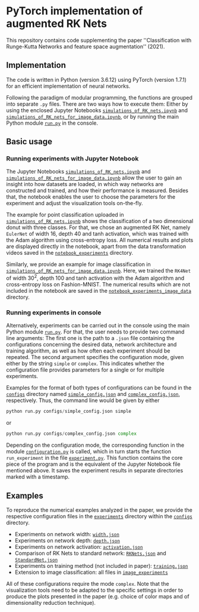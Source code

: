 # PyTorch implementation of augmented RK Nets

This repository contains code supplementing the paper ''Classification with Runge-Kutta Networks and feature space augmentation'' (2021).

## Implementation

The code is written in Python (version 3.6.12) using PyTorch (version 1.7.1) for an efficient implementation of neural networks. 

Following the paradigm of modular programming, the functions are grouped into separate `.py` files. There are two ways how to execute them: Either by using the enclosed Jupyter Notebooks [`simulations_of_RK_nets.ipynb`](https://github.com/ElisaGiesecke/augmented-RK-Nets/blob/main/simulations_of_RK_nets.ipynb) and [`simulations_of_RK_nets_for_image_data.ipynb`](https://github.com/ElisaGiesecke/augmented-RK-Nets/blob/main/simulations_of_RK_nets_for_image_data.ipynb), or by running the main Python module [`run.py`](https://github.com/ElisaGiesecke/augmented-RK-Nets/blob/main/run.py) in the console. 

## Basic usage

### Running experiments with Jupyter Notebook

The Jupyter Notebooks [`simulations_of_RK_nets.ipynb`](https://github.com/ElisaGiesecke/augmented-RK-Nets/blob/main/simulations_of_RK_nets.ipynb) and [`simulations_of_RK_nets_for_image_data.ipynb`](https://github.com/ElisaGiesecke/augmented-RK-Nets/blob/main/simulations_of_RK_nets_for_image_data.ipynb) allow the user to gain an insight into how datasets are loaded, in which way networks are constructed and trained, and how their performance is measured. Besides that, the notebook enables the user to choose the parameters for the experiment and adjust the visualization tools on-the-fly.

The example for point classification uploaded in [`simulations_of_RK_nets.ipynb`](https://github.com/ElisaGiesecke/augmented-RK-Nets/blob/main/simulations_of_RK_nets.ipynb) shows the classification of a two dimensional donut with three classes. For that, we chose an augmented RK Net, namely `EulerNet` of width 16, depth 40 and tanh activation, which was trained with the Adam algorithm using cross-entropy loss. All numerical results and plots are displayed directly in the notebook, apart from the data transformation videos saved in the [`notebook_experiments`](https://github.com/ElisaGiesecke/augmented-RK-Nets/tree/main/notebook_experiments) directory. 

Similarly, we provide an example for image classification in [`simulations_of_RK_nets_for_image_data.ipynb`](https://github.com/ElisaGiesecke/augmented-RK-Nets/blob/main/simulations_of_RK_nets_for_image_data.ipynb). Here, we trained the `RK4Net` of width 30<sup>2</sup>, depth 100 and tanh activation with the Adam algorithm and cross-entropy loss on Fashion-MNIST. The numerical results which are not included in the notebook are saved in the [`notebook_experiments_image_data`](https://github.com/ElisaGiesecke/augmented-RK-Nets/tree/main/notebook_experiments_image_data) directory. 

### Running experiments in console

Alternatively, experiments can be carried out in the console using the main Python module [`run.py`](https://github.com/ElisaGiesecke/augmented-RK-Nets/blob/main/run.py). For that, the user needs to provide two command line arguments: The first one is the path to a `.json` file containing the configurations concerning the desired data, network architecture and training algorithm, as well as how often each experiment should be repeated. The second argument specifies the configuration mode, given either by the string `simple` or `complex`. This indicates whether the configuration file provides parameters for a single or for multiple experiments. 

Examples for the format of both types of configurations can be found in the [`configs`](https://github.com/ElisaGiesecke/augmented-RK-Nets/tree/main/configs) directory named [`simple_config.json`](https://github.com/ElisaGiesecke/augmented-RK-Nets/blob/main/configs/simple_config.json) and [`complex_config.json`](https://github.com/ElisaGiesecke/augmented-RK-Nets/blob/main/configs/complex_config.json), respectively. Thus, the command line would be given by either 
```python
python run.py configs/simple_config.json simple
```
or
```python
python run.py configs/complex_config.json complex
```

Depending on the configuration mode, the corresponding function in the module [`configuration.py`](https://github.com/ElisaGiesecke/augmented-RK-Nets/blob/main/configuration.py) is called, which in turn starts the function `run_experiment` in the file [`experiment.py`](https://github.com/ElisaGiesecke/augmented-RK-Nets/blob/main/experiment.py). This function contains the core piece of the program and is the equivalent of the Jupyter Notebook file mentioned above. It saves the experiment results in separate directories marked with a timestamp.

## Examples

To reproduce the numerical examples analyzed in the paper, we provide the respective configuration files in the [`experiments`](https://github.com/ElisaGiesecke/augmented-RK-Nets/tree/main/configs/experiments) directory within the [`configs`](https://github.com/ElisaGiesecke/augmented-RK-Nets/tree/main/configs) directory.

* Experiments on network width: [`width.json`](https://github.com/ElisaGiesecke/augmented-RK-Nets/blob/main/configs/experiments/width.json)
* Experiments on network depth: [`depth.json`](https://github.com/ElisaGiesecke/augmented-RK-Nets/blob/main/configs/experiments/depth.json)
* Experiments on network activation: [`activation.json`](https://github.com/ElisaGiesecke/augmented-RK-Nets/blob/main/configs/experiments/activation.json)
* Comparison of RK Nets to standard network: [`RKNets.json`](https://github.com/ElisaGiesecke/augmented-RK-Nets/blob/main/configs/experiments/RKNets.json) and [`StandardNet.json`](https://github.com/ElisaGiesecke/augmented-RK-Nets/blob/main/configs/experiments/StandardNet.json)
* Experiments on training method (not included in paper): [`training.json`](https://github.com/ElisaGiesecke/augmented-RK-Nets/blob/main/configs/experiments/training.json)
* Extension to image classification: all files in [`image_experiments`](https://github.com/ElisaGiesecke/augmented-RK-Nets/blob/main/configs/image_experiments)

All of these configurations require the mode `complex`.
Note that the visualization tools need to be adapted to the specific settings in order to produce the plots presented in the paper (e.g. choice of color maps and of dimensionality reduction technique).

